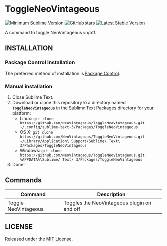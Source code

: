 # ToggleNeoVintageous

[![Minimum Sublime Version](https://img.shields.io/badge/sublime-%3E%3D%203.0-brightgreen.svg?style=flat-square)](https://sublimetext.com)
[![GitHub stars](https://img.shields.io/github/stars/NeoVintageous/ToggleNeoVintageous.svg?style=flat-square)](https://github.com/NeoVintageous/ToggleNeoVintageous/stargazers)
[![Latest Stable Version](https://img.shields.io/github/tag/NeoVintageous/ToggleNeoVintageous.svg?style=flat-square&label=release)](https://github.com/NeoVintageous/ToggleNeoVintageous/tags)

A command to toggle NeoVintageous on/off.

## INSTALLATION

### Package Control installation

The preferred method of installation is [Package Control](https://packagecontrol.io/browse/authors/NeoVintageous).

### Manual installation

1. Close Sublime Text.
2. Download or clone this repository to a directory named **`ToggleNeoVintageous`** in the Sublime Text Packages directory for your platform:
    * Linux: `git clone https://github.com/NeoVintageous/ToggleNeoVintageous.git ~/.config/sublime-text-3/Packages/ToggleNeoVintageous`
    * OS X: `git clone https://github.com/NeoVintageous/ToggleNeoVintageous.git ~/Library/Application\ Support/Sublime\ Text\ 3/Packages/ToggleNeoVintageous`
    * Windows: `git clone https://github.com/NeoVintageous/ToggleNeoVintageous.git %APPDATA%\Sublime/ Text/ 3/Packages/ToggleNeoVintageous`
3. Done!

## Commands

Command | Description
------- | -----------
Toggle NeoVintageous | Toggles the NeoVintageous plugin on and off

## LICENSE

Released under the [MIT License](LICENSE).

